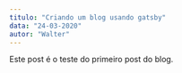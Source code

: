 ```yaml
---
titulo: "Criando um blog usando gatsby"
data: "24-03-2020"
autor: "Walter"
---
```


Este post é o teste do primeiro post do blog.